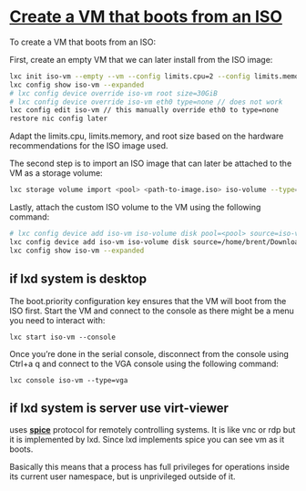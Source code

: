 # **[Create a VM that boots from an ISO](https://documentation.ubuntu.com/lxd/stable-5.21/howto/instances_create/#create-a-vm-that-boots-from-an-iso)**

To create a VM that boots from an ISO:

First, create an empty VM that we can later install from the ISO image:

```bash
lxc init iso-vm --empty --vm --config limits.cpu=2 --config limits.memory=4GiB --device root,size=30GiB
lxc config show iso-vm --expanded
# lxc config device override iso-vm root size=30GiB
# lxc config device override iso-vm eth0 type=none // does not work
lxc config edit iso-vm // this manually override eth0 to type=none
restore nic config later

```

Adapt the limits.cpu, limits.memory, and root size based on the hardware recommendations for the ISO image used.

The second step is to import an ISO image that can later be attached to the VM as a storage volume:

```bash
lxc storage volume import <pool> <path-to-image.iso> iso-volume --type=iso
```

Lastly, attach the custom ISO volume to the VM using the following command:

```bash
# lxc config device add iso-vm iso-volume disk pool=<pool> source=iso-volume boot.priority=10
lxc config device add iso-vm iso-volume disk source=/home/brent/Downloads/ubuntu.iso
lxc config show iso-vm --expanded
```

## if lxd system is desktop

The boot.priority configuration key ensures that the VM will boot from the ISO first. Start the VM and connect to the console as there might be a menu you need to interact with:

`lxc start iso-vm --console`

Once you’re done in the serial console, disconnect from the console using Ctrl+a q and connect to the VGA console using the following command:

`lxc console iso-vm --type=vga`

## if lxd system is server use virt-viewer

uses **[spice](https://spice-space.org)** protocol for remotely controlling systems. It is like vnc or rdp but it is implemented by lxd. Since lxd implements spice you can see vm as it boots.

Basically this means that a process has full privileges for operations inside its current user namespace, but is unprivileged outside of it.
